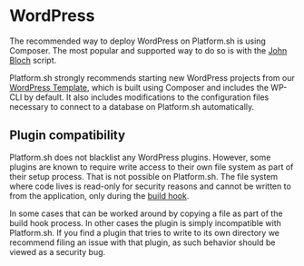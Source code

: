 # WordPress

The recommended way to deploy WordPress on Platform.sh is using Composer.  The most popular and supported way to do so is with the [John Bloch](https://github.com/johnpbloch/wordpress) script.

Platform.sh strongly recommends starting new WordPress projects from our [WordPress Template](https://github.com/platformsh-templates/wordpress), which is built using Composer and includes the WP-CLI by default.  It also includes modifications to the configuration files necessary to connect to a database on Platform.sh automatically.

## Plugin compatibility

Platform.sh does not blacklist any WordPress plugins.  However, some plugins are known to require write access to their own file system as part of their setup process.  That is not possible on Platform.sh.  The file system where code lives is read-only for security reasons and cannot be written to from the application, only during the [build hook](/configuration/app/build.md).

In some cases that can be worked around by copying a file as part of the build hook process.  In other cases the plugin is simply incompatible with Platform.sh.  If you find a plugin that tries to write to its own directory we recommend filing an issue with that plugin, as such behavior should be viewed as a security bug.
